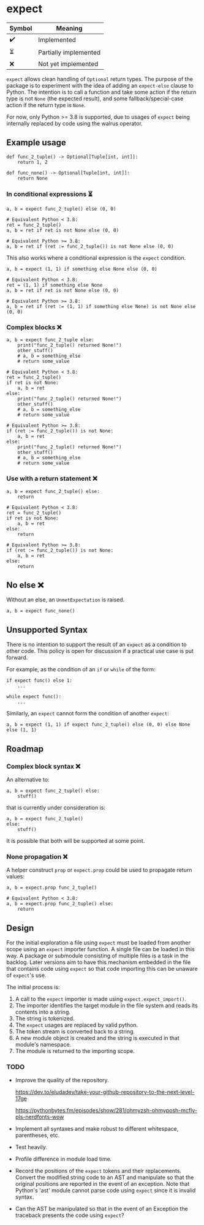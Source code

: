 # expect

| Symbol                   | Meaning               |
|--------------------------|-----------------------|
| :heavy_check_mark:       | Implemented           |
| :hourglass_flowing_sand: | Partially implemented |
| :x:                      | Not yet implemented   |

`expect` allows clean handling of `Optional` return types.
The purpose of the package is to experiment with the idea of adding an `expect-else`
clause to Python.
The intention is to call a function and take some action if the return type is not
`None` (the expected result), and some fallback/special-case action if the return type
is `None`.

For now, only Python >= 3.8 is supported, due to usages of `expect` being internally
replaced by code using the walrus operator.
## Example usage

    def func_2_tuple() -> Optional[Tuple[int, int]]:
	    return 1, 2

    def func_none() -> Optional[Tuple[int, int]]:
        return None

### In conditional expressions :hourglass_flowing_sand:<!--Partially implemented-->

    a, b = expect func_2_tuple() else (0, 0)

    # Equivalent Python < 3.8:
    ret = func_2_tuple()
    a, b = ret if ret is not None else (0, 0)

    # Equivalent Python >= 3.8:
    a, b = ret if (ret := func_2_tuple()) is not None else (0, 0)

This also works where a conditional expression is the `expect` condition.

    a, b = expect (1, 1) if something else None else (0, 0)

    # Equivalent Python < 3.8:
    ret = (1, 1) if something else None
    a, b = ret if ret is not None else (0, 0)

    # Equivalent Python >= 3.8:
    a, b = ret if (ret := (1, 1) if something else None) is not None else (0, 0)

### Complex blocks :x:<!--Not implemented-->

    a, b = expect func_2_tuple else:
        print("func_2_tuple() returned None!")
        other_stuff()
        # a, b = something_else
        # return some_value

    # Equivalent Python < 3.8:
    ret = func_2_tuple()
    if ret is not None:
        a, b = ret
    else:
        print("func_2_tuple() returned None!")
        other_stuff()
        # a, b = something_else
        # return some_value

    # Equivalent Python >= 3.8:
    if (ret := func_2_tuple()) is not None:
        a, b = ret
    else:
        print("func_2_tuple() returned None!")
        other_stuff()
        # a, b = something_else
        # return some_value


### Use with a return statement :x:<!--Not implemented-->

    a, b = expect func_2_tuple() else:
        return

    # Equivalent Python < 3.8:
    ret = func_2_tuple()
    if ret is not None:
        a, b = ret
    else:
        return

    # Equivalent Python >= 3.8:
    if (ret := func_2_tuple()) is not None:
        a, b = ret
    else:
        return

## No else :x:<!--Not implemented-->

Without an else, an `UnmetExpectation` is raised.

    a, b = expect func_none()

## Unsupported Syntax

There is no intention to support the result of an `expect` as a condition to other code.
This policy is open for discussion if a practical use case is put forward.

For example, as the condition of an `if` or `while` of the form:

    if expect func() else 1:
        ...

    while expect func():
        ...

Similarly, an `expect` cannot form the condition of another `expect`:

    a, b = expect (1, 1) if expect func_2_tuple() else (0, 0) else None else (1, 1)

## Roadmap

### Complex block syntax :x:<!--Not implemented-->

An alternative to:

    a, b = expect func_2_tuple() else:
        stuff()

that is currently under consideration is:

    a, b = expect func_2_tuple()
    else:
        stuff()

It is possible that both will be supported at some point.

### None propagation :x:<!--Not implemented-->

A helper construct `prop` or `expect.prop` could be used to propagate return values:

    a, b = expect.prop func_2_tuple()

    # Equivalent Python < 3.8:
    a, b = expect.prop func_2_tuple() else:
        return

## Design

For the initial exploration a file using `expect` must be loaded from another scope
using an `expect` importer function.
A single file can be loaded in this way. A package or submodule consisting of multiple
files is a task in the backlog.
Later versions aim to have this mechanism embedded in the file that contains code using
`expect` so that code importing this can be unaware of `expect`'s use.

The initial process is:

1. A call to the `expect` importer is made using `expect.expect_import()`.
2. The importer identifies the target module in the file system and reads its contents
   into a string.
3. The string is tokenized.
4. The `expect` usages are replaced by valid python.
5. The token stream is converted back to a string.
6. A new module object is created and the string is executed in that module's namespace.
7. The module is returned to the importing scope.

### TODO

- Improve the quality of the repository.

  https://dev.to/eludadev/take-your-github-repository-to-the-next-level-17ge

  https://pythonbytes.fm/episodes/show/281/ohmyzsh-ohmyposh-mcfly-pls-nerdfonts-wow
- Implement all syntaxes and make robust to different whitespace, parentheses, etc.
- Test heavily.
- Profile difference in module load time.
- Record the positions of the `expect` tokens and their replacements.
  Convert the modified string code to an AST and manipulate so that the original
  positions are reported in the event of an exception. Note that Python's 'ast' module
  cannot parse code using `expect` since it is invalid syntax.
- Can the AST be manipulated so that in the event of an Exception the traceback presents
  the code using `expect`?

